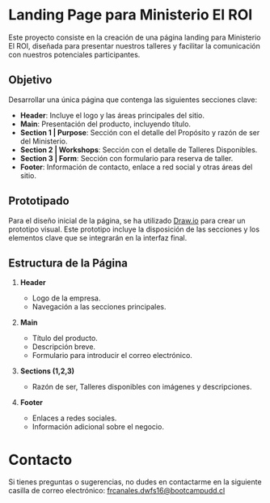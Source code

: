 # Landing Page para Ministerio El ROI

Este proyecto consiste en la creación de una página landing para Ministerio El ROI, diseñada para presentar nuestros talleres y facilitar la comunicación con nuestros potenciales participantes.

## Objetivo

Desarrollar una única página que contenga las siguientes secciones clave:

- **Header**: Incluye el logo y las áreas principales del sitio.
- **Main**: Presentación del producto, incluyendo título.
- **Section 1 | Purpose**: Sección con el detalle del Propósito y razón de ser del Ministerio.
- **Section 2 | Workshops**: Sección con el detalle de Talleres Disponibles.
- **Section 3 | Form**: Sección con formulario para reserva de taller.
- **Footer**: Información de contacto, enlace a red social y otras áreas del sitio.

## Prototipado

Para el diseño inicial de la página, se ha utilizado [Draw.io](https://draw.io) para crear un prototipo visual. Este prototipo incluye la disposición de las secciones y los elementos clave que se integrarán en la interfaz final.

## Estructura de la Página

1. **Header**
   - Logo de la empresa.
   - Navegación a las secciones principales.

2. **Main**
   - Título del producto.
   - Descripción breve.
   - Formulario para introducir el correo electrónico.

3. **Sections (1,2,3)**
   - Razón de ser, Talleres disponibles con imágenes y descripciones.

4. **Footer**
   - Enlaces a redes sociales.
   - Información adicional sobre el negocio.

# Contacto

Si tienes preguntas o sugerencias, no dudes en contactarme en la siguiente casilla de correo electrónico: frcanales.dwfs16@bootcampudd.cl